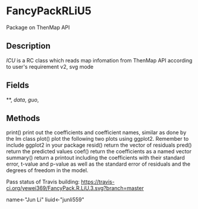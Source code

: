 # FancyPackRLiU5

Package on ThenMap API 

## Description
*ICU* is a RC class which reads map infomation from ThenMap API according to user's requirement 
v2,
svg mode


## Fields
**, 
*data*, 
*guo*, 

## Methods
print() print out the coefficients and coefficient names, similar as done by the lm class
plot() plot the following two plots using ggplot2. Remember to include ggplot2 in your package
resid() return the vector of residuals
pred() return the predicted values
coef() return the coefficients as a named vector
summary() return a printout including the coefficients with their standard error, t-value and p-value as well as the standard error of  residuals and the degrees of freedom in the model.



Pass status of Travis building:
https://travis-ci.org/yewei369/FancyPack.R.LiU.3.svg?branch=master

name<-"Jun Li"
liuid<-"junli559"